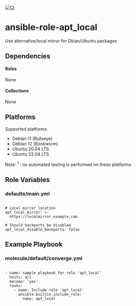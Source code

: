 [![CI](https://github.com/de-it-krachten/ansible-role-apt_local/workflows/CI/badge.svg?event=push)](https://github.com/de-it-krachten/ansible-role-apt_local/actions?query=workflow%3ACI)


# ansible-role-apt_local

Use alternative/local mirror for Dbian/Ubuntu packages



## Dependencies

#### Roles
None

#### Collections
None

## Platforms

Supported platforms

- Debian 11 (Bullseye)
- Debian 12 (Bookworm)
- Ubuntu 20.04 LTS
- Ubuntu 22.04 LTS

Note:
<sup>1</sup> : no automated testing is performed on these platforms

## Role Variables
### defaults/main.yml
<pre><code>
# Local mirror location
apt_local_mirror: >-
  https://localmirror.example.com

# Should backports be disabled
apt_local_disable_backports: false
</pre></code>




## Example Playbook
### molecule/default/converge.yml
<pre><code>
- name: sample playbook for role 'apt_local'
  hosts: all
  become: 'yes'
  tasks:
    - name: Include role 'apt_local'
      ansible.builtin.include_role:
        name: apt_local
</pre></code>
